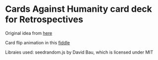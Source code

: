 # Cards Against Humanity card deck for Retrospectives
Original idea from [here](https://www.boxuk.com/insight/retros-against-humanity/)

Card flip animation in this [fiddle](https://codepen.io/101Computing/pen/GbOJmE)

[](Screenshot.png)

Libraies used:
seedrandom.js by David Bau, which is licensed under MIT
